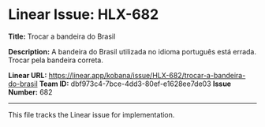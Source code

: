 # Linear Issue: HLX-682

**Title:** Trocar a bandeira do Brasil

**Description:**
A bandeira do Brasil utilizada no idioma português está errada. Trocar pela bandeira correta.

**Linear URL:** https://linear.app/kobana/issue/HLX-682/trocar-a-bandeira-do-brasil
**Team ID:** dbf973c4-7bce-4dd3-80ef-e1628ee7de03
**Issue Number:** 682

---
This file tracks the Linear issue for implementation.
